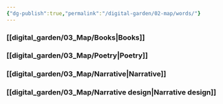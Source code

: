 ```yaml
---
{"dg-publish":true,"permalink":"/digital-garden/02-map/words/"}
---
```


### [[digital_garden/03_Map/Books\|Books]]

### [[digital_garden/03_Map/Poetry\|Poetry]]

### [[digital_garden/03_Map/Narrative\|Narrative]]

### [[digital_garden/03_Map/Narrative design\|Narrative design]]

